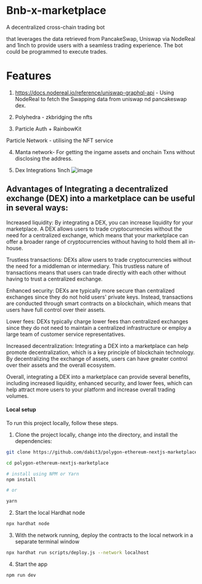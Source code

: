 # Bnb-x-marketplace

 A decentralized cross-chain trading bot 
 
 that leverages the data retrieved from PancakeSwap, Uniswap via  NodeReal and 1inch to provide users with a seamless trading experience. The bot could be programmed to execute trades.

# Features

1. https://docs.nodereal.io/reference/uniswap-graphql-api - Using NodeReal to fetch the Swapping data from uniswap nd pancakeswap dex.

2. Polyhedra - zkbridging the nfts

3. Particle Auth + RainbowKit 

Particle Network - utilising the NFT service

4. Manta network- For getting the ingame assets and onchain Txns without disclosing the address.

5. Dex Integrations 1inch
![image](https://user-images.githubusercontent.com/95926324/235235682-1bc0b663-153a-4480-b95f-d74a4b992c67.png)

##  Advantages of Integrating a decentralized exchange (DEX) into a marketplace can be useful in several ways:

Increased liquidity: By integrating a DEX, you can increase liquidity for your marketplace. A DEX allows users to trade cryptocurrencies without the need for a centralized exchange, which means that your marketplace can offer a broader range of cryptocurrencies without having to hold them all in-house.

Trustless transactions: DEXs allow users to trade cryptocurrencies without the need for a middleman or intermediary. This trustless nature of transactions means that users can trade directly with each other without having to trust a centralized exchange.

Enhanced security: DEXs are typically more secure than centralized exchanges since they do not hold users' private keys. Instead, transactions are conducted through smart contracts on a blockchain, which means that users have full control over their assets.

Lower fees: DEXs typically charge lower fees than centralized exchanges since they do not need to maintain a centralized infrastructure or employ a large team of customer service representatives.

Increased decentralization: Integrating a DEX into a marketplace can help promote decentralization, which is a key principle of blockchain technology. By decentralizing the exchange of assets, users can have greater control over their assets and the overall ecosystem.

Overall, integrating a DEX into a marketplace can provide several benefits, including increased liquidity, enhanced security, and lower fees, which can help attract more users to your platform and increase overall trading volumes.

#### Local setup

To run this project locally, follow these steps.

1. Clone the project locally, change into the directory, and install the dependencies:

```sh
git clone https://github.com/dabit3/polygon-ethereum-nextjs-marketplace.git

cd polygon-ethereum-nextjs-marketplace

# install using NPM or Yarn
npm install

# or

yarn
```

2. Start the local Hardhat node

```sh
npx hardhat node
```

3. With the network running, deploy the contracts to the local network in a separate terminal window

```sh
npx hardhat run scripts/deploy.js --network localhost
```

4. Start the app

```
npm run dev
```
